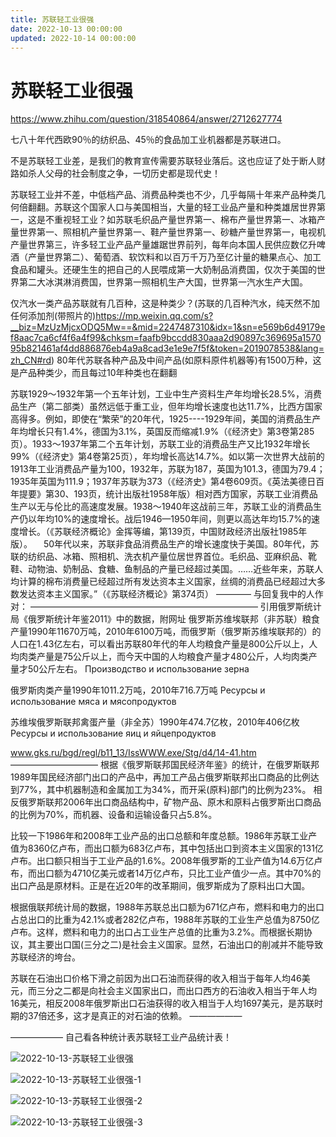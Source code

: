 ```yaml
---
title: 苏联轻工业很强
date: 2022-10-13 00:00:00
updated: 2022-10-14 00:00:00
---
```


# 苏联轻工业很强

https://www.zhihu.com/question/318540864/answer/2712627774

七八十年代西欧90％的纺织品、45％的食品加工业机器都是苏联进口。

不是苏联轻工业差，是我们的教育宣传需要苏联轻业落后。这也应证了处于断人财路如杀人父母的社会制度之争，一切历史都是现代史！

苏联轻工业并不差，中低档产品、消费品种类也不少，几乎每隔十年来产品种类几何倍翻翻。苏联这个国家人口与美国相当，大量的轻工业品产量和种类雄居世界第一，这是不重视轻工业？如苏联毛织品产量世界第一、棉布产量世界第一、冰箱产量世界第一、照相机产量世界第一、鞋产量世界第一、砂糖产量世界第一，电视机产量世界第三，许多轻工业产品产量雄踞世界前列，每年向本国人民供应数亿升啤酒（产量世界第二）、葡萄酒、软饮料和以百万千万乃至亿计量的糖果点心、加工食品和罐头。还硬生生的把自己的人民喂成第一大奶制品消费国，仅次于美国的世界第二大冰淇淋消费国，世界第一照相机生产大国，世界第一汽水生产大国。

仅汽水一类产品苏联就有几百种，这是种类少？(苏联的几百种汽水，纯天然不加任何添加剂(带照片的)https://mp.weixin.qq.com/s?__biz=MzUzMjcxODQ5Mw==&mid=2247487310&idx=1&sn=e569b6d49179ef8aac7ca6cf4f6a4f99&chksm=faafb9bccdd830aaa2d90897c369695a157095b821461af4dd886876eb4a9a8cad3e1e9e7f5f&token=2019078538&lang=zh_CN#rd)
80年代苏联各种产品及中间产品(如原料原件机器等)有1500万种，这是产品种类少，而且每过10年种类也在翻翻

苏联1929～1932年第一个五年计划，工业中生产资料生产年均增长28.5%，消费品生产（第二部类）虽然远低于重工业，但年均增长速度也达11.7%，比西方国家高得多。例如，即使在“繁荣”的20年代，1925----1929年间，美国的消费品生产年均增长只有1.4%，德国为3.1%，英国反而缩减1.9%（《经济史》第3卷第285页）。1933～1937年第二个五年计划，苏联工业的消费品生产又比1932年增长99%（《经济史》第4卷第25页），年均增长高达14.7%。如以第一次世界大战前的1913年工业消费品产量为100，1932年，苏联为187，英国为101.3，德国为79.4；1935年英国为111.9；1937年苏联为373（《经济史》第4卷609页。《英法美德日百年提要》第30、193页，统计出版社1958年版）相对西方国家，苏联工业消费品生产以无与伦比的高速度发展。1938～1940年这战前三年，苏联工业的消费品生产仍以年均10%的速度增长。战后1946—1950年间，则更以高达年均15.7%的速度增长。（《苏联经济概论》金挥等编，第139页，中国财政经济出版社1985年版）。
　50年代以来，苏联非食品消费品生产的增长速度快于美国。80年代，苏联的纺织品、冰箱、照相机、洗衣机产量位居世界首位。毛织品、亚麻织品、靴鞋、动物油、奶制品、食糖、鱼制品的产量已经超过美国。……近些年来，苏联人均计算的棉布消费量已经超过所有发达资本主义国家，丝绸的消费品已经超过大多数发达资本主义国家。”（《苏联经济概论》第374页）
————
与回复我中的人作对：
——————————————————————————
引用俄罗斯统计局《俄罗斯统计年鉴2011》中的数据，附网址 俄罗斯苏维埃联邦（非苏联）粮食产量1990年11670万吨，2010年6100万吨，而俄罗斯（俄罗斯苏维埃联邦的）的人口在1.43亿左右，可以看出苏联80年代的年人均粮食产量是800公斤以上，人均肉类产量是75公斤以上，而今天中国的人均粮食产量才480公斤，人均肉类产量才50公斤左右。
Производство и использование зерна

俄罗斯肉类产量1990年1011.2万吨，2010年716.7万吨
Ресурсы и использование мяса и мясопродуктов

苏维埃俄罗斯联邦禽蛋产量（非全苏）1990年474.7亿枚，2010年406亿枚
Ресурсы и использование яиц и яйцепродуктов

www.gks.ru/bgd/regl/b11_13/IssWWW.exe/Stg/d4/14-41.htm
——————————
根据《俄罗斯联邦国民经济年鉴》的统计，在俄罗斯联邦1989年国民经济部门出口的产品中，再加工产品占俄罗斯联邦出口商品的比例达到77%，其中机器制造和金属加工为34%，而开采(原料)部门的比例为23%。
相反俄罗斯联邦2006年出口商品结构中，矿物产品、原木和原料占俄罗斯出口商品的比例为70%，而机器、设备和运输设备只占5.8%。

比较一下1986年和2008年工业产品的出口总额和年度总额。1986年苏联工业产值为8360亿卢布，而出口额为683亿卢布，其中包括出口到资本主义国家的131亿卢布。出口额只相当于工业产品的1.6%。2008年俄罗斯的工业产值为14.6万亿卢布，而出口额为4710亿美元或者14万亿卢布，只比工业产值少一点。其中70%的出口产品是原材料。正是在近20年的改革期间，俄罗斯成为了原料出口大国。

根据俄联邦统计局的数据，1988年苏联总出口额为671亿卢布，燃料和电力的出口占总出口的比重为42.1%或者282亿卢布，1988年苏联的工业生产总值为8750亿卢布。这样，燃料和电力的出口占工业生产总值的比重为3.2%。而根据长期协议，其主要出口国(三分之二)是社会主义国家。显然，石油出口的削减并不能导致苏联经济的垮台。

苏联在石油出口价格下滑之前因为出口石油而获得的收入相当于每年人均46美元，而三分之二都是向社会主义国家出口，而出口西方的石油收入相当于年人均16美元，相反2008年俄罗斯出口石油获得的收入相当于人均1697美元，是苏联时期的37倍还多，这才是真正的对石油的依赖。
——————

——————
自己看各种统计表苏联轻工业产品统计表！

![2022-10-13-苏联轻工业很强](assets/2022-10-13-苏联轻工业很强.jpeg)

![2022-10-13-苏联轻工业很强-1](assets/2022-10-13-苏联轻工业很强-1.jpeg)

![2022-10-13-苏联轻工业很强-2](assets/2022-10-13-苏联轻工业很强-2.jpeg)

![2022-10-13-苏联轻工业很强-3](assets/2022-10-13-苏联轻工业很强-3.jpeg)

